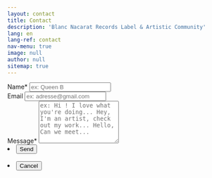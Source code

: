 ```yaml
---
layout: contact
title: Contact
description: 'Blanc Nacarat Records Label & Artistic Community'
lang: en
lang-ref: contact
nav-menu: true
image: null
author: null
sitemap: true
---
```


<section id="contact">
	<div class="inner">
		<section>
			<form action="https://formspree.io/{{ site.email }}" method="POST">
				<input type="hidden" name="_language" value="{{ page.lang }}" />
				<input type="hidden" name="_format" value="plain" />
				<input type="hidden" name="_next" value="https://blancnacarat.github.io/en/thanks">
				<div class="field half first">
					<label for="name">Name*</label>
					<input type="text" name="name" required id="name" placeholder="ex: Queen B" />
				</div>
				<div class="field half">
					<label for="email">Email</label>
					<input type="text" name="_replyto" id="email" placeholder="ex: adresse@gmail.com" />
				</div>
				<div class="field">
					<label for="message">Message*</label>
					<textarea name="message" id="message" style="resize:vertical" rows="6" required placeholder="ex: Hi ! I love what you're doing... Hey, I'm an artist, check out my work... Hello, Can we meet..."></textarea>
				</div>
				<section class="actions">
					<li><input type="submit" value="Send" class="special"/></li>
					<br>
					<li><input type="reset" value="Cancel" /></li>
				</section>
			</form>
		</section>